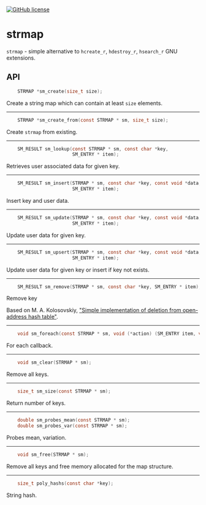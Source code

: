 [![GitHub license](https://img.shields.io/github/license/JulStrat/strmap)](https://github.com/JulStrat/strmap/blob/strmap/LICENSE)

# strmap

`strmap` - simple alternative to `hcreate_r`, `hdestroy_r`, `hsearch_r` GNU extensions.

## API

``` C
    STRMAP *sm_create(size_t size);
```
Create a string map which can contain at least `size` elements.
___
   
``` C
    STRMAP *sm_create_from(const STRMAP * sm, size_t size);
```
Create `strmap` from existing.
___
``` C
    SM_RESULT sm_lookup(const STRMAP * sm, const char *key,
                        SM_ENTRY * item);
```
Retrieves user associated data for given key.
___
``` C
    SM_RESULT sm_insert(STRMAP * sm, const char *key, const void *data,
                        SM_ENTRY * item);
```
Insert key and user data.
___
``` C
    SM_RESULT sm_update(STRMAP * sm, const char *key, const void *data,
                        SM_ENTRY * item);
```
Update user data for given key.
___
``` C
    SM_RESULT sm_upsert(STRMAP * sm, const char *key, const void *data,
                        SM_ENTRY * item);
```
Update user data for given key or insert if key not exists.
___
``` C
    SM_RESULT sm_remove(STRMAP * sm, const char *key, SM_ENTRY * item);
```
Remove key

Based on 
M. A. Kolosovskiy, ["Simple implementation of deletion from open-address hash table"](https://arxiv.org/ftp/arxiv/papers/0909/0909.2547.pdf).
___
``` C
    void sm_foreach(const STRMAP * sm, void (*action) (SM_ENTRY item, void *ctx), void *ctx);
```    
For each callback.
___
``` C
    void sm_clear(STRMAP * sm);
```
Remove all keys.
___
``` C
    size_t sm_size(const STRMAP * sm);
```    
Return number of keys.
___
``` C
    double sm_probes_mean(const STRMAP * sm);
    double sm_probes_var(const STRMAP * sm);
```
Probes mean, variation.
___
``` C
    void sm_free(STRMAP * sm);
```    
Remove all keys and free memory allocated for the map structure.
___
``` C
    size_t poly_hashs(const char *key);
```    
String hash.
